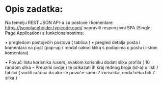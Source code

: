 # Opis zadatka:

Na temelju REST JSON API-a za postove i komentare https://jsonplaceholder.typicode.com/ napraviti responzivni SPA (Single Page Application) s funkcionalnostima:

• pregledom postojećih postova ( tablica ) • pregled detalja posta i komentara na post (pop-up / modal nakon klika s podacima o postu i listom komentara)

• Povući listu korisnika /users, svakom korisniku dodati sliku profila ( 10 random slika – Preuzmi ovdje ) te prikazati ih kraj rednog broja (id-a) u listi / tablici ( voditi računa da ako se povuče samo 7 korisnika, onda treba biti 7 slika )
